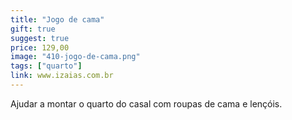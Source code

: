 ```yaml
---
title: "Jogo de cama"
gift: true
suggest: true
price: 129,00
image: "410-jogo-de-cama.png"
tags: ["quarto"]
link: www.izaias.com.br
---
```


Ajudar a montar o quarto do casal com roupas de cama e lençóis.
